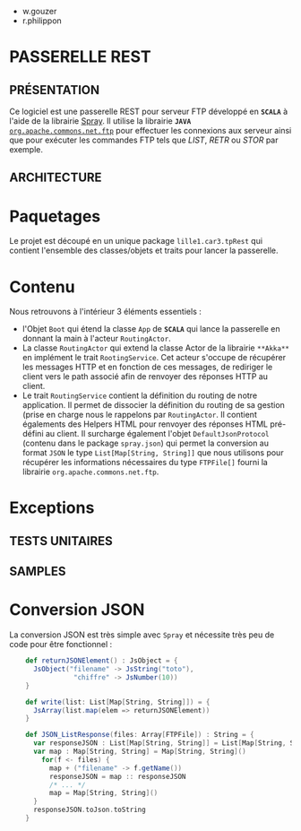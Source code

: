 <!-- Cheatsheet, everything you need to know about markdown format : -->
<!-- https://github.com/adam-p/markdown-here/wiki/Markdown-Here-Cheatsheet#code -->

* w.gouzer
* r.philippon

PASSERELLE REST
===============

PRÉSENTATION
------------
Ce logiciel est une passerelle REST pour serveur FTP développé en
**`SCALA`** à l'aide de la librairie [Spray](http://spray.io/).
Il utilise la librairie **`JAVA`**
[`org.apache.commons.net.ftp`](http://commons.apache.org/proper/commons-net/)
pour effectuer les connexions aux serveur ainsi que pour exécuter les
commandes FTP tels que *LIST*, *RETR* ou *STOR* par exemple.


ARCHITECTURE
------------


Paquetages
==========

Le projet est découpé en un unique package `lille1.car3.tpRest` qui
contient l'ensemble des classes/objets et traits pour lancer la passerelle.


Contenu
=======

Nous retrouvons à l'intérieur 3 éléments essentiels :

* l'Objet `Boot` qui étend la classe `App` de **`SCALA`** qui lance la
passerelle en donnant la main à l'acteur `RoutingActor`.
* La classe `RoutingActor` qui extend la classe Actor de la librairie
`**Akka**` en implément le trait `RootingService`. Cet acteur s'occupe
de récupérer les messages HTTP et en fonction de ces messages, de
rediriger
le client vers le path associé afin de renvoyer des réponses HTTP au client.
* Le trait `RoutingService` contient la définition du routing de notre
application. Il permet de dissocier la définition du routing de sa gestion (prise
en charge nous le rappelons par `RoutingActor`. Il contient égalements des
Helpers HTML pour renvoyer des réponses HTML pré-défini au client. Il surcharge
également l'objet `DefaultJsonProtocol` (contenu dans le package `spray.json`)
qui permet la conversion au format `JSON` le type
`List[Map[String, String]]` que nous utilisons pour récupérer les informations
nécessaires du type `FTPFile[]` fourni la librairie `org.apache.commons.net.ftp`.


Exceptions
==========

TESTS UNITAIRES
---------------

SAMPLES
-------

Conversion JSON
===============

La conversion JSON est très simple avec `Spray` et nécessite très peu de code pour être fonctionnel :
<!-- Cheatsheet pour des infos sur le formatage du code sur -->
<!-- markdown/github -->

```scala
    def returnJSONElement() : JsObject = {
	  JsObject("filename" -> JsString("toto"),
	            "chiffre" -> JsNumber(10))
	}
```

```scala
    def write(list: List[Map[String, String]]) = {
	  JsArray(list.map(elem => returnJSONElement))
	}
```

```scala
    def JSON_ListResponse(files: Array[FTPFile]) : String = {
      var responseJSON : List[Map[String, String]] = List[Map[String, String]]()
      var map : Map[String, String] = Map[String, String]()
        for(f <- files) {
          map + ("filename" -> f.getName())
          responseJSON = map :: responseJSON
          /* ... */
          map = Map[String, String]()
      }
      responseJSON.toJson.toString
    }
```
